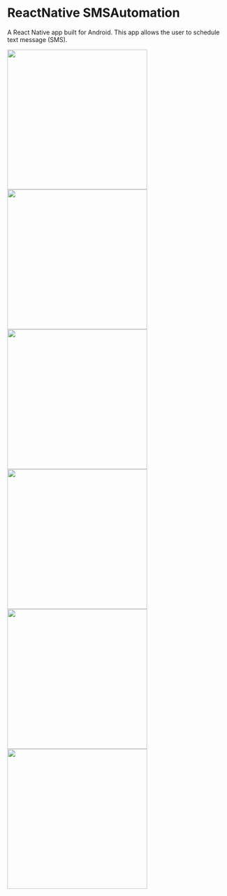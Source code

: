 # ReactNative SMSAutomation
A React Native app built for Android. This app allows the user to schedule text message (SMS).

<span><img src="https://github.com/16520511/ReactNative-SMSAutomation/blob/master/images/Screenshot_1565842882.png" width="320" /> 
<img src="https://github.com/16520511/ReactNative-SMSAutomation/blob/master/images/Screenshot_1565842946.png" width="320" />
<img src="https://github.com/16520511/ReactNative-SMSAutomation/blob/master/images/Screenshot_1565843019.png" width="320" />
<img src="https://github.com/16520511/ReactNative-SMSAutomation/blob/master/images/Screenshot_1565843598.png" width="320" />
<img src="https://github.com/16520511/ReactNative-SMSAutomation/blob/master/images/Screenshot_1565843632.png" width="320" />
<img src="https://github.com/16520511/ReactNative-SMSAutomation/blob/master/images/Screenshot_1565845988.png" width="320" /></span>
